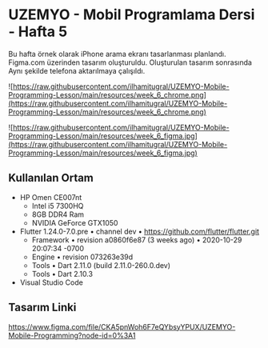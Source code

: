 # UZEMYO - Mobil Programlama Dersi - Hafta 5

Bu hafta örnek olarak iPhone arama ekranı tasarlanması planlandı. Figma.com üzerinden tasarım oluşturuldu. Oluşturulan tasarım sonrasında Aynı şekilde telefona aktarılmaya çalışıldı.

![https://raw.githubusercontent.com/ilhamitugral/UZEMYO-Mobile-Programming-Lesson/main/resources/week_6_chrome.png](https://raw.githubusercontent.com/ilhamitugral/UZEMYO-Mobile-Programming-Lesson/main/resources/week_6_chrome.png)

![https://raw.githubusercontent.com/ilhamitugral/UZEMYO-Mobile-Programming-Lesson/main/resources/week_6_figma.jpg](https://raw.githubusercontent.com/ilhamitugral/UZEMYO-Mobile-Programming-Lesson/main/resources/week_6_figma.jpg)

## Kullanılan Ortam
* HP Omen CE007nt
  * Intel i5 7300HQ
  * 8GB DDR4 Ram
  * NVIDIA GeForce GTX1050 
* Flutter 1.24.0-7.0.pre • channel dev • https://github.com/flutter/flutter.git
  * Framework • revision a0860f6e87 (3 weeks ago) • 2020-10-29 20:07:34 -0700
  * Engine • revision 073263e39d
  * Tools • Dart 2.11.0 (build 2.11.0-260.0.dev)
  * Tools • Dart 2.10.3
* Visual Studio Code

## Tasarım Linki

https://www.figma.com/file/CKA5pnWoh6F7eQYbsyYPUX/UZEMYO-Mobile-Programming?node-id=0%3A1
